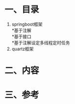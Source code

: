 一、目录
===
1. springboot框架<br>
 *基于注解<br>
 *基于接口<br>
 *基于注解设定多线程定时任务<br>
2. quartz框架

二、内容
===


三、参考
===
